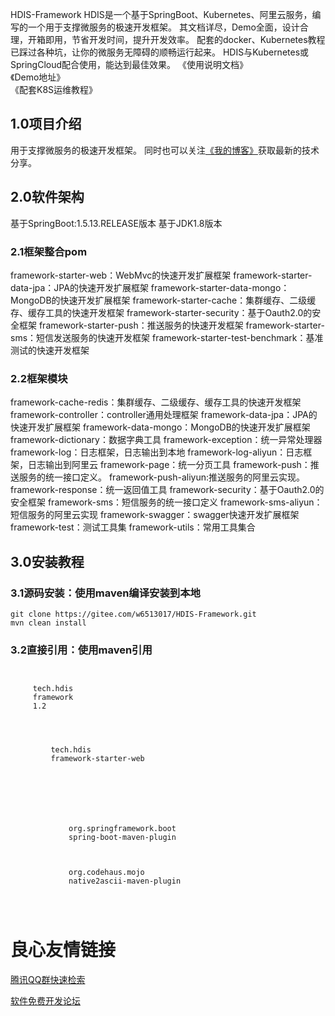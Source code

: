       
 HDIS-Framework 
 HDIS是一个基于SpringBoot、Kubernetes、阿里云服务，编写的一个用于支撑微服务的极速开发框架。 
 其文档详尽，Demo全面，设计合理，开箱即用，节省开发时间，提升开发效率。 
 配套的docker、Kubernetes教程已踩过各种坑，让你的微服务无障碍的顺畅运行起来。 
 HDIS与Kubernetes或SpringCloud配合使用，能达到最佳效果。 
   《使用说明文档》   
   《Demo地址》   
   《配套K8S运维教程》   

## 1.0项目介绍
用于支撑微服务的极速开发框架。 
同时也可以关注[《我的博客》](https://gitee.com/w6513017/HDIS-Demo)获取最新的技术分享。 
## 2.0软件架构
基于SpringBoot:1.5.13.RELEASE版本 
基于JDK1.8版本 
### 2.1框架整合pom
framework-starter-web：WebMvc的快速开发扩展框架 
framework-starter-data-jpa：JPA的快速开发扩展框架 
framework-starter-data-mongo：MongoDB的快速开发扩展框架 
framework-starter-cache：集群缓存、二级缓存、缓存工具的快速开发框架 
framework-starter-security：基于Oauth2.0的安全框架 
framework-starter-push：推送服务的快速开发框架 
framework-starter-sms：短信发送服务的快速开发框架 
framework-starter-test-benchmark：基准测试的快速开发框架 
### 2.2框架模块
framework-cache-redis：集群缓存、二级缓存、缓存工具的快速开发框架 
framework-controller：controller通用处理框架 
framework-data-jpa：JPA的快速开发扩展框架 
framework-data-mongo：MongoDB的快速开发扩展框架 
framework-dictionary：数据字典工具 
framework-exception：统一异常处理器 
framework-log：日志框架，日志输出到本地 
framework-log-aliyun：日志框架，日志输出到阿里云 
framework-page：统一分页工具 
framework-push：推送服务的统一接口定义。 
framework-push-aliyun:推送服务的阿里云实现。 
framework-response：统一返回值工具 
framework-security：基于Oauth2.0的安全框架 
framework-sms：短信服务的统一接口定义 
framework-sms-aliyun：短信服务的阿里云实现 
framework-swagger：swagger快速开发扩展框架 
framework-test：测试工具集 
framework-utils：常用工具集合 
## 3.0安装教程
### 3.1源码安装：使用maven编译安装到本地
```
git clone https://gitee.com/w6513017/HDIS-Framework.git
mvn clean install
```
### 3.2直接引用：使用maven引用
```
 
 
     tech.hdis 
     framework 
     1.2 
 
 
 
     
         tech.hdis 
         framework-starter-web 
     
 
 
 
     
         
         
             org.springframework.boot 
             spring-boot-maven-plugin 
         
         
         
             org.codehaus.mojo 
             native2ascii-maven-plugin 
         
     
 
```

 # 良心友情链接

[腾讯QQ群快速检索](http://u.720life.cn/s/8cf73f7c)

[软件免费开发论坛](http://u.720life.cn/s/bbb01dc0)